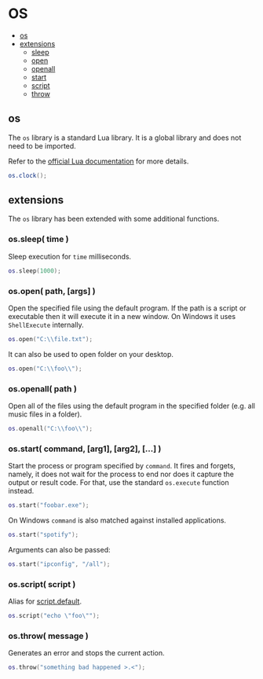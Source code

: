 
# OS
* [os](#os-1)
* [extensions](#extensions)
  * [sleep](#ossleep-time-)
  * [open](#osopen-path-args-)
  * [openall](#osopenall-path-)
  * [start](#osstart-command-arg1-arg2-)
  * [script](#osscript-script-)
  * [throw](#osthrow-message-)



## os
The ``os`` library is a standard Lua library. It is a global library and does not need to be imported. 

Refer to the [official Lua documentation](http://www.lua.org/manual/5.1/) for more details.

```lua
os.clock();
```



## extensions

The ``os`` library has been extended with some additional functions.



### os.sleep( time )
Sleep execution for ``time`` milliseconds.

```lua
os.sleep(1000);
```


### os.open( path, [args] )
Open the specified file using the default program. If the path is a script or executable then it will execute it in a new window. On Windows it uses ``ShellExecute`` internally.

```lua
os.open("C:\\file.txt");
```

It can also be used to open folder on your desktop.

```lua
os.open("C:\\foo\\");
```


### os.openall( path )
Open all of the files using the default program in the specified folder (e.g. all music files in a folder).

```lua
os.openall("C:\\foo\\");
```


### os.start( command, [arg1], [arg2], [...] )
Start the process or program specified by ``command``. It fires and forgets, namely, it does not wait for the process to end nor does it capture the output or result code. For that, use the standard ``os.execute`` function instead.

```lua
os.start("foobar.exe");
```

On Windows ``command`` is also matched against installed applications.

```lua
os.start("spotify");
```

Arguments can also be passed:

```lua
os.start("ipconfig", "/all");
```



### os.script( script )
Alias for [script.default](script.md#scriptdefault-).

```lua
os.script("echo \"foo\"");
```



### os.throw( message )
Generates an error and stops the current action.

```lua
os.throw("something bad happened >.<");
```


